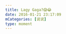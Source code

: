 ```yaml
---
title: Lagy Gaga?😱😂
date: 2016-01-21 23:17:09
mCategories: [说说]
type: moment
---
```


<div id="pics-20160121231709"></div>

<script>
var data = [
    {"link": "2016-01-21_000000.jpeg", "type": "shuoshuo"}
];
picsRender(data, "pics-20160121231709");
</script>
